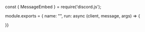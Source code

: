 const { MessageEmbed } = require('discord.js');

module.exports = {
  name: "",
  run: async (client, message, args) => {
  
  
}}